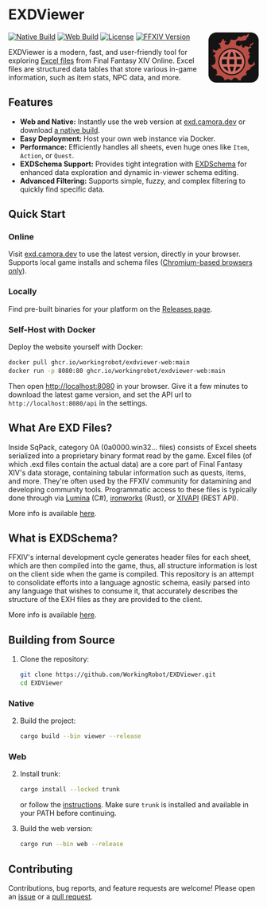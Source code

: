 # EXDViewer
<img align="right" src="https://github.com/WorkingRobot/EXDViewer/blob/main/viewer/assets/icon.png?raw=true" width="20%">

[![Native Build](https://img.shields.io/github/actions/workflow/status/WorkingRobot/EXDViewer/build-native.yml?style=for-the-badge&label=Native%20Build
)](https://github.com/WorkingRobot/EXDViewer/releases)
[![Web Build](https://img.shields.io/github/actions/workflow/status/WorkingRobot/EXDViewer/build-web.yml?style=for-the-badge&label=Web%20Build
)](https://github.com/WorkingRobot/EXDViewer/pkgs/container/exdviewer-web)
[![License](https://img.shields.io/github/license/WorkingRobot/EXDViewer?style=for-the-badge&)](/LICENSE)
[![FFXIV Version](https://img.shields.io/badge/dynamic/json?url=https%3A%2F%2Fexd.camora.dev%2Fapi%2Fversions&query=latest&style=for-the-badge&label=Latest%20XIV%20Version
)](https://thaliak.xiv.dev/repository/4e9a232b)


EXDViewer is a modern, fast, and user-friendly tool for exploring [Excel files](https://xiv.dev/game-data/file-formats/excel) from Final Fantasy XIV Online. Excel files are structured data tables that store various in-game information, such as item stats, NPC data, and more.

## Features

- **Web and Native:** Instantly use the web version at [exd.camora.dev](https://exd.camora.dev) or download [a native build](https://github.com/WorkingRobot/EXDViewer/releases).
- **Easy Deployment:** Host your own web instance via Docker.
- **Performance:** Efficiently handles all sheets, even huge ones like `Item`, `Action`, or `Quest`.
- **EXDSchema Support:** Provides tight integration with [EXDSchema](https://github.com/xivdev/EXDSchema) for enhanced data exploration and dynamic in-viewer schema editing.
- **Advanced Filtering:** Supports simple, fuzzy, and complex filtering to quickly find specific data.

## Quick Start

### Online

Visit [exd.camora.dev](https://exd.camora.dev) to use the latest version, directly in your browser. Supports local game installs and schema files ([Chromium-based browsers only](https://developer.mozilla.org/en-US/docs/Web/API/Window/showDirectoryPicker#browser_compatibility)).

### Locally

Find pre-built binaries for your platform on the [Releases page](https://github.com/WorkingRobot/EXDViewer/releases).

### Self-Host with Docker

Deploy the website yourself with Docker:

```bash
docker pull ghcr.io/workingrobot/exdviewer-web:main
docker run -p 8080:80 ghcr.io/workingrobot/exdviewer-web:main
```
Then open [http://localhost:8080](http://localhost:8080) in your browser. Give it a few minutes to download the latest game version, and set the API url to `http://localhost:8080/api` in the settings.

## What Are EXD Files?

Inside SqPack, category 0A (0a0000.win32... files) consists of Excel sheets serialized into a proprietary binary format read by the game. Excel files (of which .exd files contain the actual data) are a core part of Final Fantasy XIV's data storage, containing tabular information such as quests, items, and more. They're often used by the FFXIV community for datamining and developing community tools. Programmatic access to these files is typically done through via [Lumina](https://github.com/NotAdam/Lumina) (C#), [ironworks](https://github.com/ackwell/ironworks) (Rust), or [XIVAPI](https://xivapi.com/) (REST API).

More info is available [here](https://xiv.dev/game-data/file-formats/excel).

## What is EXDSchema?

FFXIV's internal development cycle generates header files for each sheet, which are then compiled into the game, thus, all structure information is lost on the client side when the game is compiled. This repository is an attempt to consolidate efforts into a language agnostic schema, easily parsed into any language that wishes to consume it, that accurately describes the structure of the EXH files as they are provided to the client.

More info is available [here](https://github.com/xivdev/EXDSchema?tab=readme-ov-file#exdschema).

## Building from Source

1. Clone the repository:
    ```bash
    git clone https://github.com/WorkingRobot/EXDViewer.git
    cd EXDViewer
    ```

### Native

2. Build the project:
    ```bash
    cargo build --bin viewer --release
    ```

### Web

2. Install trunk:
    ```bash
    cargo install --locked trunk
    ```
    or follow the [instructions](https://trunkrs.dev/guide/getting-started/installation.html).
    Make sure `trunk` is installed and available in your PATH before continuing.

3. Build the web version:
    ```bash
    cargo run --bin web --release
    ```

## Contributing

Contributions, bug reports, and feature requests are welcome! Please open an [issue](https://github.com/WorkingRobot/EXDViewer/issues) or a [pull request](https://github.com/WorkingRobot/EXDViewer/pulls).

